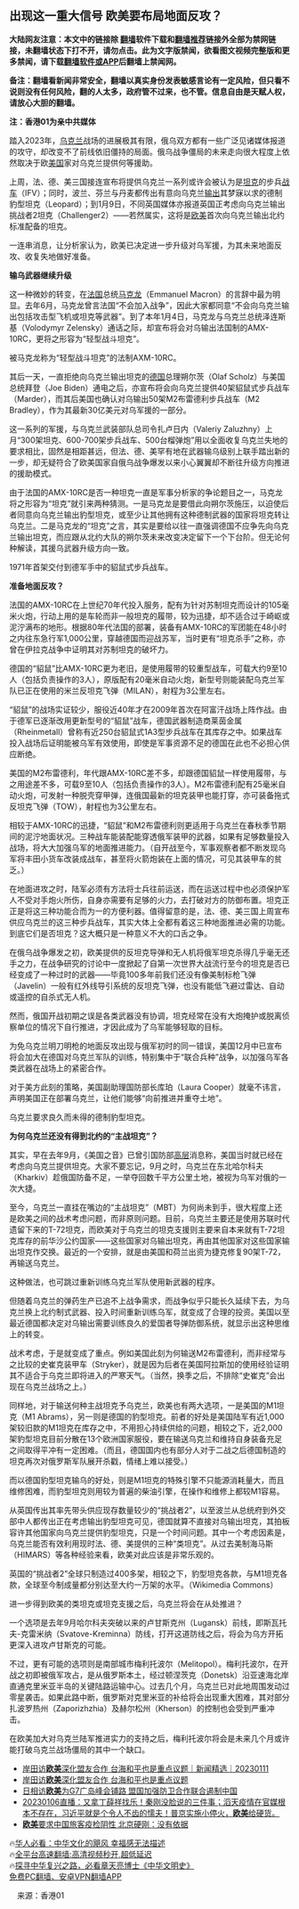  <!-- 面包屑导航 --> <h2>出现这一重大信号 欧美要布局地面反攻？</h2> <p class="notice"><b>大陆网友注意：本文中的链接除 <a href="https://github.com/bannedbook/fanqiang" >翻墙</a>软件下载和<a href="https://github.com/killgcd/justmysocks/blob/master/README.md">翻墙推荐</a>链接外全部为禁网链接，未翻墙状态下打不开，请勿点击。此为文字版禁闻，欲看图文视频完整版和更多禁闻，请下载<a href="https://github.com/bannedbook/fanqiang">翻墙软件或APP</a>后翻墙上禁闻网。</p><p>备注：翻墙看新闻非常安全，翻墙以真实身份发表敏感言论有一定风险，但只看不说则没有任何风险，翻的人太多，政府管不过来，也不管。信息自由是天赋人权，请放心大胆的翻墙。</b></p>  <div class="entry"> <p id="conimg"><strong>注：香港01为亲中共媒体</strong></p> <p>踏入2023年，<a href="https://www.bannedbook.org/bnews/tag/%e4%b9%8c%e5%85%8b%e5%85%b0/" class="st_tag internal_tag" rel="tag" title="标签 乌克兰 下的日志">乌克兰</a>战场的进展极其有限，俄乌双方都有一些广泛见诸媒体报道的攻守，却改变不了前线依旧僵持的局面。俄乌战争僵局的未来走向很大程度上依然取决于欧<a href="https://www.bannedbook.org/bnews/tag/%e7%be%8e%e5%9b%bd/" class="st_tag internal_tag" rel="tag" title="标签 美国 下的日志">美国</a>家对乌克兰提供何等援助。</p> <p>上周，法、德、美三国接连宣布将提供乌克兰一系列或许会被认为是<a href="https://www.bannedbook.org/bnews/tag/%e5%9d%a6%e5%85%8b/" class="st_tag internal_tag" rel="tag" title="标签 坦克 下的日志">坦克</a>的步兵<a href="https://www.bannedbook.org/bnews/tag/%E6%88%98%E8%BD%A6/" class="st_tag internal_tag" rel="tag" title="标签 战车 下的日志">战车</a>（IFV）；同时，波兰、芬兰与丹麦都传出有意向乌克兰<a href="https://www.bannedbook.org/bnews/tag/%E8%BE%93%E5%87%BA/" class="st_tag internal_tag" rel="tag" title="标签 输出 下的日志">输出</a>其梦寐以求的德制豹型坦克（Leopard）；到1月9日，不同英国媒体亦报道英国正考虑向乌克兰输出挑战者2坦克（Challenger2）——若然属实，这将是<a href="https://www.bannedbook.org/bnews/tag/%e6%ac%a7%e7%be%8e/" class="st_tag internal_tag" rel="tag" title="标签 欧美 下的日志">欧美</a>首次向乌克兰输出北约标准配备的坦克。</p> <p>一连串消息，让分析家认为，欧美已决定进一步升级对乌军援，为其未来地面反攻、收复失地做好准备。</p> <p><strong>输乌武器继续升级</strong></p> <p>这一种微妙的转变，在<a href="https://www.bannedbook.org/bnews/tag/%e6%b3%95%e5%9b%bd/" class="st_tag internal_tag" rel="tag" title="标签 法国 下的日志">法国</a>总统<a href="https://www.bannedbook.org/bnews/tag/%e9%a9%ac%e5%85%8b%e9%be%99/" class="st_tag internal_tag" rel="tag" title="标签 马克龙 下的日志">马克龙</a>（Emmanuel Macron）的言辞中最为明显。去年6月，马克龙曾言法国“不会加入战争”，因此大家都同意“不会向乌克兰输出包括攻击型飞机或坦克等武器”。到了本年1月4日，马克龙与乌克兰总统泽连斯基（Volodymyr Zelensky）通话之际，却宣布将会对乌输出法国制的AMX-10RC，更将之形容为“轻型战斗坦克”。</p> <p>被马克龙称为“轻型战斗坦克”的法制AXM-10RC。</p> <p>其后一天，一直拒绝向乌克兰输出坦克的<a href="https://www.bannedbook.org/bnews/tag/%e5%be%b7%e5%9b%bd/" class="st_tag internal_tag" rel="tag" title="标签 德国 下的日志">德国</a>总理朔尔茨（Olaf Scholz）与美国总统拜登（Joe Biden）通电之后，亦宣布将会向乌克兰提供40架貂鼠式步兵战车（Marder），而其后美国也确认对乌输出50架M2布雷德利步兵战车（M2 Bradley），作为其最新30亿美元对乌军援的一部分。</p> <p>这一系列的军援，与乌克兰武装部队总司令扎卢日内（Valeriy Zaluzhny）上月“300架坦克、600-700架步兵战车、500台榴弹炮”用以全面收复乌克兰失地的要求相比，固然是相距甚远，但法、德、美罕有地在武器输乌级别上联手踏出新的一步，却无疑符合了欧美国家自俄乌战争爆发以来小心翼翼却不断往升级方向推进的援助模式。</p>  <p>由于法国的AMX-10RC是否一种坦克一直是军事分析家的争论题目之一，马克龙将之形容为“坦克”就引来两种猜测。一是马克龙是要借此向朔尔茨施压，以迫使后者同意向乌克兰输出豹型坦克，或至少让其他拥有这种德制武器的国家将坦克转让乌克兰。二是马克龙的“坦克”之言，其实是要给以往一直强调德国不应争先向乌克兰输出坦克，而应跟从北约大队的朔尔茨未来改变决定留下一个下台阶。但无论何种解读，其援乌武器升级方向一致。</p> <p>1971年首架交付到德军手中的貂鼠式步兵战车。</p> <p><strong>准备地面反攻？</strong></p> <p>法国的AMX-10RC在上世纪70年代投入服务，配有为针对苏制坦克而设计的105毫米火炮，行动上用的是车轮而非一般坦克的履带，较为迅捷，却不适合过于崎岖或泥泞满布的地形。根据80年代法国的部署，装备有AMX-10RC的军团能在48小时之内往东急行军1,000公里，穿越德国而迎战苏军，当时更有“坦克杀手”之称，亦曾在伊拉克战争中证明其对苏制坦克的破坏力。</p> <p>德国的“貂鼠”比AMX-10RC更为老旧，是使用履带的较重型战车，可载大约9至10人（包括负责操作的3人），原版配有20毫米自动火炮，新型号则能装配乌克兰军队已正在使用的米兰反坦克飞弹（MILAN），射程为3公里左右。</p> <p>“貂鼠”的战场实证较少，服役近40年才在2009年首次在阿富汗战场上阵作战。由于德军已逐渐改用更新型号的“貂鼠”战车，德国武器制造商莱茵金属（Rheinmetall）曾称有近250台貂鼠式1A3型步兵战车在其库存之中。如果战车投入战场后证明能被乌军有效使用，即使是军事资源不足的德国在此也不必担心供应断绝。</p> <p>美国的M2布雷德利，年代跟AMX-10RC差不多，却跟德国貂鼠一样使用履带，与之用途差不多，可载9至10人（包括负责操作的3人）。M2布雷德利配有25毫米自动火炮，可发射一种脱壳穿甲弹，连俄国最新的坦克装甲也能打穿，亦可装备拖式反坦克飞弹（TOW），射程也为3公里左右。</p> <p>相较于AMX-10RC的迅捷，“貂鼠”和M2布雷德利则更适用于乌克兰在春秋季节期间的泥泞地面状况。三种战车能装配能穿透俄军装甲的武器，如果有足够数量投入战场，将大大加强乌军的地面推进能力。（自开战至今，军事观察者都不断发现乌军将丰田小货车改装成战车，甚至将火箭炮装在上面的情况，可见其装甲车的贫乏。）</p> <p>在地面进攻之时，陆军必须有方法将士兵往前运送，而在运送过程中也必须保护军人不受对手炮火所伤，自身亦需要有足够的火力，去打破对方的防御布置。坦克正正是将这三种功能合而为一的方便利器。值得留意的是，法、德、美三国上周宣布供应乌克兰的这三种步兵战车，其实大体上全都有着这三种地面推进必需的功能。到底它们是否坦克？这大概只是一种意义不大的口舌之争。</p>  <p>在俄乌战争爆发之初，欧美提供的反坦克导弹和无人机将俄军坦克杀得几乎毫无还手之力，在战争研究的讨论中一度掀起了自第一次世界大战流行至今的坦克是否已经变成了一种过时的武器——毕竟100多年前我们还没有像美制标枪飞弹（Javelin）一般有红外线导引系统的反坦克飞弹，也没有能低飞避过雷达、自动或遥控的自杀式无人机。</p> <p>然而，俄国开战初期之误是各类武器没有协调，坦克经常在没有大炮掩护或脱离侦察单位的情况下自行推进，才因此成为了乌军能够轻取的目标。</p> <p>为免乌克兰明刀明枪的地面反攻出现与俄军初时的同一错误，美国12月中已宣布将会加大在德国对乌克兰军队的训练，特别集中于“联合兵种”战争，以加强乌军各类武器在战场上的紧密合作。</p> <p>对于美方此刻的策略，美国副助理国防部长库珀（Laura Cooper）就毫不讳言，声明美国正在部署乌克兰，让他们能够“向前推进并重夺土地”。</p> <p>乌克兰要求良久而未得的德制豹型坦克。</p> <p><strong>为何乌克兰还没有得到北约的“主战坦克”？</strong></p> <p>其实，早在去年9月，《美国之音》已曾引国防部<span class='wp_keywordlink_affiliate'><a href="https://www.bannedbook.org/bnews/ccpdope/" title="中共高层内幕" target="_blank">高层</a></span>消息称，美国当时就已经在考虑向乌克兰提供坦克。大家不要忘记，9月之时，乌克兰在东北哈尔科夫（Kharkiv）趁俄国防备不足，一举夺回数千平方公里土地，被视为乌军对俄的一次大捷。</p> <p>至今，乌克兰一直挂在嘴边的“主战坦克”（MBT）为何尚未到手，很大程度上还是欧美之间的战术考虑问题，而非原则问题。目前，乌克兰主要还是使用苏联时代遗留下来的T-72坦克，而欧美对于乌克兰的坦克支援则主要来自本来就有T-72坦克库存的前华沙公约国家——这些国家对乌输出坦克，再由其他国家对这些国家输出坦克作交换。最近的一个安排，就是由美国和荷兰出资为捷克修复90架T-72，再输送乌克兰。</p> <p>这种做法，也可跳过重新训练乌克兰军队使用新武器的程序。</p>  <p>但随着乌克兰的弹药生产已追不上战争需求，而战争似乎只能长久延续下去，为乌克兰换上北约制式武器、投入时间重新训练乌军，就变成了合理的投资。美国以至最近德国都决定对乌输出需要训练良久的爱国者导弹防御系统，就显示出这种思维上的转变。</p> <p>战术考虑，于是就变成了重点。例如美国此刻为何输送M2布雷德利，而非经常与之比较的史崔克装甲车（Stryker），就是因为后者在美国阿拉斯加的使用经验证明其不适合于乌克兰即将进入的严寒天气。（当然，换季之后，不排除“史崔克”会出现在乌克兰战场之上。）</p> <p>同样地，对于输送何种主战坦克予乌克兰，欧美也有两大选项，一是美国的M1坦克（M1 Abrams），另一则是德国的豹型坦克。前者的好处是美国陆军有近1,000架较旧款的M1坦克在库存之中，不用担心持续供给的问题，相较之下，近2,000架豹型坦克目前分散在13个欧洲国家服役，要在输送乌克兰和维持自身装备充足之间取得平冲有一定困难。（而且，德国国内也有部分人对于二战之后德国制造的坦克再次对俄罗斯军队展开杀戳，情绪上难以接受。）</p> <p>而以德国豹型坦克输乌的好处，则是M1坦克的特殊引擎不只能源消耗量大，而且维修困难，而豹型坦克则用较为普遍的柴油引擎，在操作和维修上都较M1容易。</p> <p>从英国传出其率先带头供应现存数量较少的“挑战者2”，以至波兰从总统府到外交部中人都传出正在考虑输出豹型坦克可见，德国就算不直接对乌输出坦克，其拍板容许其他国家向乌克兰提供豹型坦克，只是一个时间问题。其中一个考虑因素是，乌克兰能否有效利用现时法、德、美提供的三种“类坦克”。从过去美制海马斯（HIMARS）等各种经验来看，欧美对此应该是非常乐观的。</p> <p>英国的“挑战者2”全球只制造过400多架，相较之下，豹型坦克各款，与M1坦克各款，全球至今制成量都分别达至大约一万架的水平。（Wikimedia Commons）</p> <p>进一步得到欧美的类坦克或坦克支援之后，乌克兰将会在从处推进？</p> <p>一个选项是去年9月哈尔科夫突破以来的卢甘斯克州（Lugansk）前线，即斯瓦托夫-克雷米纳（Svatove-Kreminna）防线，打开这道防线之后，将会为乌方开拓更深入进攻卢甘斯克的可能。</p> <p>不过，更有可能的选项则是南部城市梅利托波尔（Melitopol）。梅利托波尔，在开战之初即被俄军攻占，是从俄罗斯本土，经过顿涅茨克（Donetsk）沿亚速海北岸直通克里米亚半岛的关键陆路运输中心。过去几个月，乌克兰已对此地周围发动过零星袭击。如果此路中断，俄罗斯对克里米亚的补给将会出现重大困难，其对部分扎波罗热州（Zaporizhzhia）及赫尔松州（Kherson）的控制也会受到严重冲击。</p>  <p>在欧美加大对乌克兰陆军推进实力的支持之后，梅利托波尔将会是未来几个月或许能打破乌克兰战场僵局的其中一个缺口。</p> <!--<div id="taboola-mid-1"></div>--><ul class='op-related-articles' title='相关阅读'> <li><a href='https://www.bannedbook.org/bnews/bannedvideo/20230111/1834883.html' target='_blank'>岸田访<b>欧美</b>深化盟友合作 台海和平也是重点议题｜新闻精选｜20230111</a></li> <li><a href='https://www.bannedbook.org/bnews/bannedvideo/20230111/1834683.html' target='_blank'>岸田访<b>欧美</b>深化盟友合作 台海和平也是重点议题</a></li> <li><a href='https://www.bannedbook.org/bnews/headline/20230110/1834679.html' target='_blank'>日相访<b>欧美</b>为G7广岛峰会铺路 盟国加强防卫合作联合遏制中国</a></li> <li><a href='https://www.bannedbook.org/bnews/sohnews/20230106/1832914.html' target='_blank'>20230106直播：又拿丁薛祥找乐！秦刚没脸说的三件事；滔天疫情在官媒根本不存在，习近平就是个令人不齿的懦夫！普京实施小停火，<b>欧美</b>给硬货。</a></li> <li><a href='https://www.bannedbook.org/bnews/cbnews/20230105/1832277.html' target='_blank'><b>欧美</b>要求中国旅客疫检阴性 北京硬刚：没有依据</a></li> </ul> <p class="texttj"> 🔥<a href="https://www.bannedbook.org/bnews/comments/20220220/1694796.html" target="_blank">华人必看：中华文化的飓风 幸福感无法描述</a><br/> 🔥<a href="https://github.com/bannedbook/fanqiang/wiki/V2ray%E6%9C%BA%E5%9C%BA" target="_blank">全平台高速翻墙:高清视频秒开,超低延迟</a><br/> 🔥<a href="https://www.bannedbook.org/bnews/comments/20220808/1768773.html" target="_blank">探寻中华复兴之路，必看章天亮博士《中华文明史》</a><br/> <a href="https://github.com/bannedbook/fanqiang/wiki/%E7%A6%81%E9%97%BB%E7%BD%91%E5%AE%89%E5%8D%93%E7%BF%BB%E5%A2%99%E6%96%B0%E9%97%BBAPP" target="_blank">免费PC翻墙、安卓VPN翻墙APP</a><br/> </p><p class="src-info">　来源：香港01 </p><a name='sharetosocial'></a> <div style="margin-bottom:5px;padding-bottom:5px;clear:both"> <div id="archive-pix-1" class="banner-ads"> <!-- AuctionX Display platform tag START --> <div id="27602x728x90x621x_ADSLOT1" clicktrack="%%CLICK_URL_ESC%%"></div>  <!-- AuctionX Display platform tag END --> </div> <div id="archive-pix-2" class="banner-ads"> <!-- AuctionX Display platform tag START --> <div id="27556x300x250x621x_ADSLOT1" clicktrack="%%CLICK_URL_ESC%%" style="margin:0 auto;text-align:center"></div>  <!-- AuctionX Display platform tag END --> </div> </div>  <div id="archive-pix-1" class="banner-ads"> <!-- AuctionX Display platform tag START --> <div id="27603x728x90x621x_ADSLOT1" clicktrack="%%CLICK_URL_ESC%%"></div>  <!-- AuctionX Display platform tag END --> </div> </div><!--END ENTRY--> 